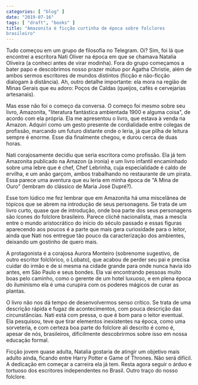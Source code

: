 ```yaml
---
categories: [ "blog" ]
date: "2019-07-16"
tags: [ "draft", "books" ]
title: "Amazonita é ficção curtinha de época sobre folclores
brasileiro"
---
```

Tudo começou em um grupo de filosofia no Telegram. Oi? Sim, foi lá que
encontrei a escritora Nati Oliver na época em que se chamava Natalia
Oliveira (a conheci antes de virar modinha). Fora do grupo começamos
a bater papo e descobrimos nosso prazer mútuo por Agatha Christie,
além de ambos sermos escritores de mundos distintos (ficção e
não-ficção dialogam à distância). Ah, outro detalhe importante:
ela mora na região de Minas Gerais que eu adoro: Poços de Caldas
(queijos, cafés e cervejarias artesanais).

Mas esse não foi o começo da conversa. O começo foi mesmo sobre seu
livro, Amazonita, "literatura fantástica ambientada 1900 e alguma coisa",
de acordo com ela própria. Ela me apresentou o livro, que estava à
venda na Amazon. Adquiri como um gesto presente de cordialidade entre
colegas de profissão, marcando um futuro distante onde o leria, já
que pilha de leitura sempre é enorme. Esse dia finalmente chegou,
e durou cerca de duas horas.

Nati corajosamente decidiu que seria escritora como profissão. Ela
já tem Amazonita publicado na Amazon (a ironia) e um livro infantil
encaminhado sobre uma lebre que é chef, Chef Lebrinha, cuja especialidade
é caldo de ervilha, e um anão garçom, ambos trabalhando no restaurante
de um pirata. Essa parece uma aventura que eu leria em minha época de
"A Mina de Ouro" (lembram do clássico de Maria José Dupré?).

Esse tom lúdico me fez lembrar que em Amazonita há uma miscelânea de
tópicos que se abrem na introdução de seus personagens. Se trata
de um livro curto, quase que de introdução, onde boa parte dos
seus personagens são ícones do folclore brasileiro. Parece clichê
nacionalista, mas a mescla entre o mundo aristocrático do início do
século passado e essas figuras aparecendo aos poucos é a parte que mais
gera curiosidade para o leitor, ainda que Nati nos entregue tão pouco
da caracterização dos ambientes, deixando um gostinho de quero mais.

A protagonista é a corajosa Aurora Monteiro (sobrenome sugestivo, de
outro escritor folclórico, o Lobato), que acabou de perder seu pai e
precisa cuidar do irmão e de si mesma na cidade grande para onde nunca
havia ido antes, em São Paulo e seus bondes. Ela vai encontrando pessoas
muito boas pelo caminho, como o gerente de um hotel luxuoso, e em plena
época do iluminismo ela é uma curupira com os poderes mágicos de
curar as plantas.

O livro não nos dá tempo de desenvolvermos senso crítico. Se trata de
uma descrição rápida e fugaz de acontecimentos, com pouca descrição
das circunstâncias. Nati está com pressa, o que é bom para o leitor
eventual. Ela pesquisou, teve que tirar elementos inexistentes na época,
como uma sorveteria, e com certeza boa parte do folclore ali descrito
é como é, apesar de nós, brasileiros, dificilmente descobrirmos sobre
isso em nossa educação formal.

Ficção jovem quase adulta, Natalia gostaria de atingir um objetivo mais
adulto ainda, ficando entre Harry Potter e Game of Thrones. Não será
difícil. A dedicação em começar a carreira ela já tem. Resta agora
seguir o árduo e tortuoso dos escritores independentes no Brasil. Outro
traço do nosso folclore.
